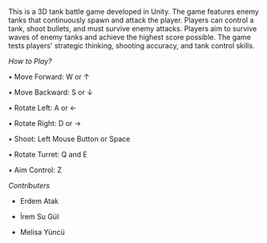 This is a 3D tank battle game developed in Unity. The game features enemy tanks that continuously spawn and attack the player. Players can control a tank, shoot bullets, and must survive enemy attacks.
Players aim to survive waves of enemy tanks and achieve the highest score possible. The game tests players' strategic thinking, shooting accuracy, and tank control skills.

_How to Play?_

•	Move Forward: W or ↑

•	Move Backward: S or ↓

•	Rotate Left: A or ← 

•	Rotate Right: D or →

•	Shoot: Left Mouse Button or Space

•	Rotate Turret: Q and E

•	Aim Control: Z


*Contributers*

- Erdem Atak

- İrem Su Gül

- Melisa Yüncü
